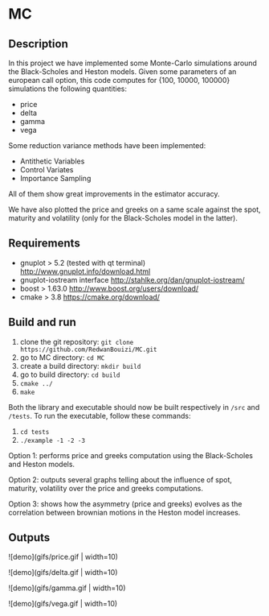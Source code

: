 # MC


## Description ##
In this project we have implemented some Monte-Carlo simulations around the Black-Scholes and Heston models.
Given some parameters of an european call option, this code computes for {100, 10000, 100000} simulations the following quantities:
- price
- delta
- gamma
- vega

Some reduction variance methods have been implemented:
- Antithetic Variables
- Control Variates
- Importance Sampling

All of them show great improvements in the estimator accuracy.


We have also plotted the price and greeks on a same scale against the spot, maturity and volatility (only for the Black-Scholes model in the latter).


## Requirements ##
- gnuplot > 5.2 (tested with qt terminal) http://www.gnuplot.info/download.html
- gnuplot-iostream interface http://stahlke.org/dan/gnuplot-iostream/
- boost > 1.63.0 http://www.boost.org/users/download/
- cmake > 3.8 https://cmake.org/download/

## Build and run ##
1. clone the git repository: `git clone https://github.com/RedwanBouizi/MC.git`
2. go to MC directory: `cd MC`
3. create a build directory: `mkdir build`
4. go to build directory: `cd build`
5. `cmake ../`
6. `make`

Both the library and executable should now be built respectively in `/src` and `/tests`. To run the executable, follow these commands:
1. `cd tests`
2. `./example -1 -2 -3`

Option 1: performs price and greeks computation using the Black-Scholes and Heston models.

Option 2: outputs several graphs telling about the influence of spot, maturity, volatility over the price and greeks computations.

Option 3: shows how the asymmetry (price and greeks) evolves as the correlation between brownian motions in the Heston model increases.

## Outputs ##
![demo](gifs/price.gif |  width=10)

![demo](gifs/delta.gif |  width=10)

![demo](gifs/gamma.gif |  width=10)

![demo](gifs/vega.gif |  width=10)

